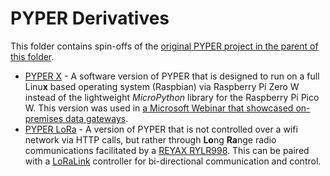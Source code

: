# PYPER Derivatives
This folder contains spin-offs of the [original PYPER project in the parent of this folder](../readme.md).

- [PYPER X](./PYPER%20X/) - A software version of PYPER that is designed to run on a full Linu**x** based operating system (Raspbian) via Raspberry Pi Zero W instead of the lightweight *MicroPython* library for the Raspberry Pi Pico W. This version was used in [a Microsoft Webinar that showcased on-premises data gateways](https://livesend.microsoft.com/i/NqaQHb___OBsMA0RCWxxyKORdH8U0E3GeFCTm8ZcE4dghBNMkQBrm1R8x1HwXorqGVOE3rqt3Hsn2wAaPLUSSIGNvX2WPbeb3NF8QT0h7gBdrG4QKlxYhIiSi1tYfUGPhWmtvaqbi).
- [PYPER LoRa]() - A version of PYPER that is not controlled over a wifi network via HTTP calls, but rather through **Lo**ng **Ra**nge radio communications facilitated by a [REYAX RYLR998](https://reyax.com/products/RYLR998). This can be paired with a [LoRaLink](https://github.com/TimHanewich/LoRaLink) controller for bi-directional communication and control.